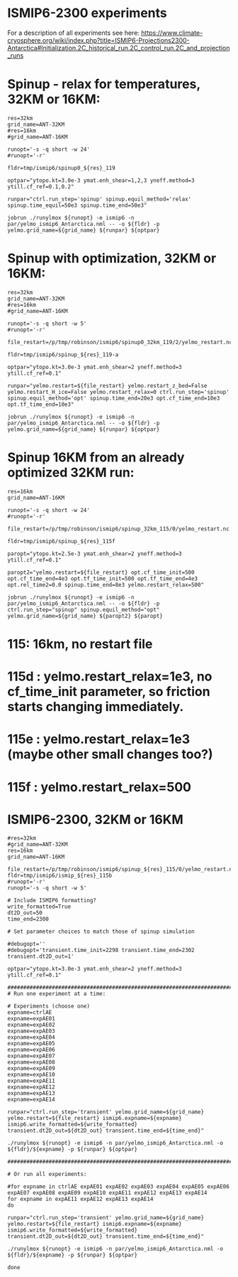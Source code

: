 # ISMIP6-2300 experiments

For a description of all experiments see here:
https://www.climate-cryosphere.org/wiki/index.php?title=ISMIP6-Projections2300-Antarctica#Initialization.2C_historical_run.2C_control_run.2C_and_projection_runs

# Spinup - relax for temperatures, 32KM or 16KM:
```
res=32km
grid_name=ANT-32KM
#res=16km
#grid_name=ANT-16KM

runopt='-s -q short -w 24'
#runopt='-r'

fldr=tmp/ismip6/spinup0_${res}_119

optpar="ytopo.kt=3.0e-3 ymat.enh_shear=1,2,3 yneff.method=3 ytill.cf_ref=0.1,0.2"

runpar="ctrl.run_step='spinup' spinup.equil_method='relax' spinup.time_equil=50e3 spinup.time_end=50e3"

jobrun ./runylmox ${runopt} -e ismip6 -n par/yelmo_ismip6_Antarctica.nml -- -o ${fldr} -p yelmo.grid_name=${grid_name} ${runpar} ${optpar}

```

# Spinup with optimization, 32KM or 16KM:
```
res=32km
grid_name=ANT-32KM
#res=16km
#grid_name=ANT-16KM

runopt='-s -q short -w 5'
#runopt='-r'

file_restart=/p/tmp/robinson/ismip6/spinup0_32km_119/2/yelmo_restart.nc

fldr=tmp/ismip6/spinup_${res}_119-a

optpar="ytopo.kt=3.0e-3 ymat.enh_shear=2 yneff.method=3 ytill.cf_ref=0.1"

runpar="yelmo.restart=${file_restart} yelmo.restart_z_bed=False yelmo.restart_H_ice=False yelmo.restart_relax=0 ctrl.run_step='spinup' spinup.equil_method='opt' spinup.time_end=20e3 opt.cf_time_end=10e3 opt.tf_time_end=10e3"

jobrun ./runylmox ${runopt} -e ismip6 -n par/yelmo_ismip6_Antarctica.nml -- -o ${fldr} -p yelmo.grid_name=${grid_name} ${runpar} ${optpar}

```

# Spinup 16KM from an already optimized 32KM run:
```
res=16km
grid_name=ANT-16KM

runopt='-s -q short -w 24'
#runopt='-r'

file_restart=/p/tmp/robinson/ismip6/spinup_32km_115/0/yelmo_restart.nc

fldr=tmp/ismip6/spinup_${res}_115f

paropt="ytopo.kt=2.5e-3 ymat.enh_shear=2 yneff.method=3 ytill.cf_ref=0.1"

paropt2="yelmo.restart=${file_restart} opt.cf_time_init=500 opt.cf_time_end=4e3 opt.tf_time_init=500 opt.tf_time_end=4e3 opt.rel_time2=0.0 spinup.time_end=8e3 yelmo.restart_relax=500"

jobrun ./runylmox ${runopt} -e ismip6 -n par/yelmo_ismip6_Antarctica.nml -- -o ${fldr} -p ctrl.run_step="spinup" spinup.equil_method="opt" yelmo.grid_name=${grid_name} ${paropt2} ${paropt}

```

# 115: 16km, no restart file 

# 115d : yelmo.restart_relax=1e3, no cf_time_init parameter, so friction starts changing immediately.

# 115e : yelmo.restart_relax=1e3 (maybe other small changes too?)
# 115f : yelmo.restart_relax=500


# ISMIP6-2300, 32KM or 16KM
```
#res=32km
#grid_name=ANT-32KM
res=16km
grid_name=ANT-16KM

file_restart=/p/tmp/robinson/ismip6/spinup_${res}_115/0/yelmo_restart.nc
fldr=tmp/ismip6/ismip_${res}_115b
#runopt='-r'
runopt='-s -q short -w 5'

# Include ISMIP6 formatting?
write_formatted=True 
dt2D_out=50
time_end=2300

# Set parameter choices to match those of spinup simulation

#debugopt=''
#debugopt='transient.time_init=2298 transient.time_end=2302 transient.dt2D_out=1'

optpar="ytopo.kt=3.0e-3 ymat.enh_shear=2 yneff.method=3 ytill.cf_ref=0.1"

###########################################################################################
# Run one experiment at a time:

# Experiments (choose one)
expname=ctrlAE
expname=expAE01
expname=expAE02
expname=expAE03
expname=expAE04
expname=expAE05
expname=expAE06
expname=expAE07
expname=expAE08
expname=expAE09
expname=expAE10
expname=expAE11
expname=expAE12
expname=expAE13
expname=expAE14

runpar="ctrl.run_step='transient' yelmo.grid_name=${grid_name} yelmo.restart=${file_restart} ismip6.expname=${expname} ismip6.write_formatted=${write_formatted} transient.dt2D_out=${dt2D_out} transient.time_end=${time_end}"

./runylmox ${runopt} -e ismip6 -n par/yelmo_ismip6_Antarctica.nml -o ${fldr}/${expname} -p ${runpar} ${optpar}

###########################################################################################

# Or run all experiments:

#for expname in ctrlAE expAE01 expAE02 expAE03 expAE04 expAE05 expAE06 expAE07 expAE08 expAE09 expAE10 expAE11 expAE12 expAE13 expAE14
for expname in expAE11 expAE12 expAE13 expAE14
do

runpar="ctrl.run_step='transient' yelmo.grid_name=${grid_name} yelmo.restart=${file_restart} ismip6.expname=${expname} ismip6.write_formatted=${write_formatted} transient.dt2D_out=${dt2D_out} transient.time_end=${time_end}"

./runylmox ${runopt} -e ismip6 -n par/yelmo_ismip6_Antarctica.nml -o ${fldr}/${expname} -p ${runpar} ${optpar}

done

```
